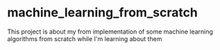 # machine_learning_from_scratch
This project is about my from implementation of some machine learning algorithms from scratch while I'm learning about them
